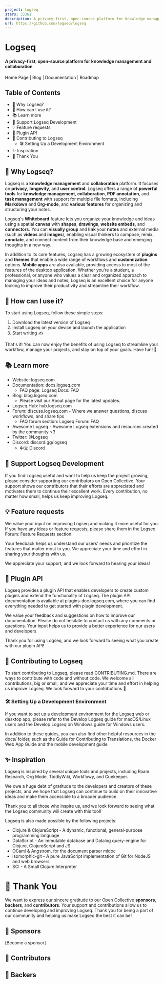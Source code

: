 ```yaml
---
project: logseq
stars: 33361
description: A privacy-first, open-source platform for knowledge management and collaboration. Download link:  http://github.com/logseq/logseq/releases. roadmap: http://trello.com/b/8txSM12G/roadmap
url: https://github.com/logseq/logseq
---
```


Logseq
======

#### A privacy-first, open-source platform for knowledge management and collaboration

Home Page | Blog | Documentation | Roadmap

  
  

Table of Contents
-----------------

-   🤔 Why Logseq?
-   👀 How can I use it?
-   📚 Learn more
-   🫶 Support Logseq Development
-   💡 Feature requests
-   🔌 Plugin API
-   🌟 Contributing to Logseq
    -   🛠️ Setting Up a Development Environment
-   ✨ Inspiration
-   🙏 Thank You

🤔 Why Logseq?
--------------

Logseq is a **knowledge management** and **collaboration** platform. It focuses on **privacy**, **longevity**, and **user control**. Logseq offers a range of **powerful tools** for **knowledge management**, **collaboration**, **PDF annotation**, and **task management** with support for multiple file formats, including **Markdown** and **Org-mode**, and **various features** for organizing and structuring your notes.

Logseq's **Whiteboard** feature lets you organize your knowledge and ideas using a spatial **canvas** with **shapes**, **drawings**, **website embeds**, and **connectors**. You can **visually group** and **link** your **notes** and external media (such as **videos** and **images**), enabling visual thinkers to compose, remix, **annotate**, and connect content from their knowledge base and emerging thoughts in a new way.

In addition to its core features, Logseq has a growing ecosystem of **plugins** and **themes** that enable a wide range of workflows and **customization** options. **Mobile apps** are also available, providing access to most of the features of the desktop application. Whether you're a student, a professional, or anyone who values a clear and organized approach to managing your ideas and notes, Logseq is an excellent choice for anyone looking to improve their productivity and streamline their workflow.

👀 How can I use it?
--------------------

To start using Logseq, follow these simple steps:

1.  Download the latest version of Logseq
2.  Install Logseq on your device and launch the application
3.  Start writing ✍️

That's it! You can now enjoy the benefits of using Logseq to streamline your workflow, manage your projects, and stay on top of your goals. Have fun! 🎉

📚 Learn more
-------------

-   Website: logseq.com
-   Documentation: docs.logseq.com
    -   FAQ page: Logseq Docs: FAQ
-   Blog: blog.logseq.com
    -   Please visit our About page for the latest updates.
-   Logseq Hub: hub.logseq.com
-   Forum: discuss.logseq.com - Where we answer questions, discuss workflows, and share tips
    -   FAQ forum section: Logseq Forum: FAQ
-   Awesome Logseq - Awesome Logseq extensions and resources created by the community <3
-   Twitter: @Logseq
-   Discord: discord.gg/logseq
    -   中文 Discord

🫶 Support Logseq Development
-----------------------------

If you find Logseq useful and want to help us keep the project growing, please consider supporting our contributors on Open Collective. Your support shows our contributors that their efforts are appreciated and motivates them to continue their excellent work. Every contribution, no matter how small, helps us keep improving Logseq.

💡 Feature requests
-------------------

We value your input on improving Logseq and making it more useful for you. If you have any ideas or feature requests, please share them in the Logseq Forum: Feature Requests section.

Your feedback helps us understand our users' needs and prioritize the features that matter most to you. We appreciate your time and effort in sharing your thoughts with us.

We appreciate your support, and we look forward to hearing your ideas!

🔌 Plugin API
-------------

Logseq provides a plugin API that enables developers to create custom plugins and extend the functionality of Logseq. The plugin API documentation is available at plugins-doc.logseq.com, where you can find everything needed to get started with plugin development.

We value your feedback and suggestions on how to improve our documentation. Please do not hesitate to contact us with any comments or questions. Your input helps us to provide a better experience for our users and developers.

Thank you for using Logseq, and we look forward to seeing what you create with our plugin API!

🌟 Contributing to Logseq
-------------------------

To start contributing to Logseq, please read CONTRIBUTING.md. There are ways to contribute with code and without code. We welcome all contributions, big or small, and we appreciate your time and effort in helping us improve Logseq. We look forward to your contributions 🚀

### 🛠️ Setting Up a Development Environment

If you want to set up a development environment for the Logseq web or desktop app, please refer to the Develop Logseq guide for macOS/Linux users and the Develop Logseq on Windows guide for Windows users.

In addition to these guides, you can also find other helpful resources in the docs/ folder, such as the Guide for Contributing to Translations, the Docker Web App Guide and the mobile development guide

✨ Inspiration
-------------

Logseq is inspired by several unique tools and projects, including Roam Research, Org Mode, TiddlyWiki, Workflowy, and Cuekeeper.

We owe a huge debt of gratitude to the developers and creators of these projects, and we hope that Logseq can continue to build on their innovative ideas and make them accessible to a broader audience.

Thank you to all those who inspire us, and we look forward to seeing what the Logseq community will create with this tool!

Logseq is also made possible by the following projects:

-   Clojure & ClojureScript - A dynamic, functional, general-purpose programming language
-   DataScript - An immutable database and Datalog query-engine for Clojure, ClojureScript and JS
-   OCaml & Angstrom, for the document parser mldoc
-   isomorphic-git - A pure JavaScript implementation of Git for NodeJS and web browsers
-   SCI - A Small Clojure Interpreter

🙏 Thank You
============

We want to express our sincere gratitude to our Open Collective **sponsors**, **backers**, and **contributors**. Your support and contributions allow us to continue developing and improving Logseq. Thank you for being a part of our community and helping us make Logseq the best it can be!

💎 Sponsors
-----------

\[Become a sponsor\]

🌟 Contributors
---------------

🫶 Backers
----------
